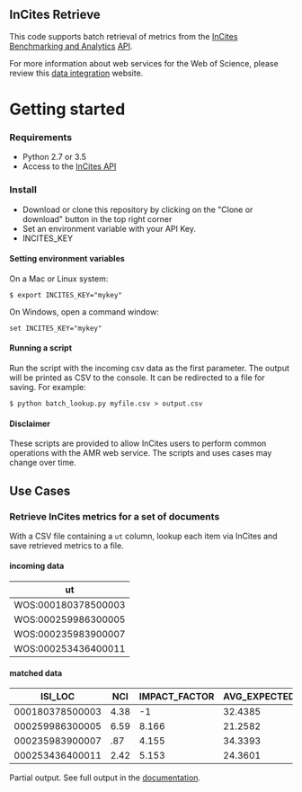 ## InCites Retrieve

This code supports batch retrieval of metrics from the [InCites Benchmarking and Analytics](http://ipscience.thomsonreuters.com/product/incites/) [API](http://ipscience-help.thomsonreuters.com/inCites2Live/10053-TRS.html).

For more information about web services for the Web of Science, please review this [data integration](http://ip-science.interest.thomsonreuters.com/data-integration) website.

# Getting started

### Requirements
* Python 2.7 or 3.5
* Access to the [InCites API](http://ipscience-help.thomsonreuters.com/inCites2Live/10053-TRS.html)

### Install

* Download or clone this repository by clicking on the "Clone or download" button in the top right corner
* Set an environment variable with your API Key.
 * INCITES_KEY

#### Setting environment variables

On a Mac or Linux system:

~~~
$ export INCITES_KEY="mykey"
~~~

On Windows, open a command window:

~~~
set INCITES_KEY="mykey"
~~~

#### Running a script

Run the script with the incoming csv data as the first parameter. The output will be printed as CSV to the console. It can be redirected to a file for saving. For example:

~~~
$ python batch_lookup.py myfile.csv > output.csv
~~~

#### Disclaimer

These scripts are provided to allow InCites users to perform common operations with the AMR web service. The scripts and uses cases may change over time.

## Use Cases

### Retrieve InCites metrics for a set of documents

With a CSV file containing a `ut` column, lookup each item via InCites and save retrieved metrics to a file.

#### incoming data
|ut|
|----|
|WOS:000180378500003
|WOS:000259986300005
|WOS:000235983900007
|WOS:000253436400011

#### matched data

ISI_LOC|NCI|IMPACT_FACTOR|AVG_EXPECTED_RATE|...
---|---|---|---|---|
000180378500003|4.38|-1|32.4385|...
000259986300005|6.59|8.166|21.2582|...
000235983900007|.87|4.155|34.3393|...
000253436400011|2.42|5.153|24.3601|...

Partial output. See full output in the [documentation](http://about.incites.thomsonreuters.com/api/).
 

